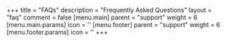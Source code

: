 +++
title = "FAQs"
description = "Frequently Asked Questions"
layout = "faq"
comment = false
[menu.main]
  parent = "support"
  weight = 6
  [menu.main.params]
    icon = '<i class="fas fa-question-circle fa-fw text-info"></i>'
[menu.footer]
  parent = "support"
  weight = 6
  [menu.footer.params]
    icon = '<i class="fas fa-fw fa-question-circle"></i>'
+++
